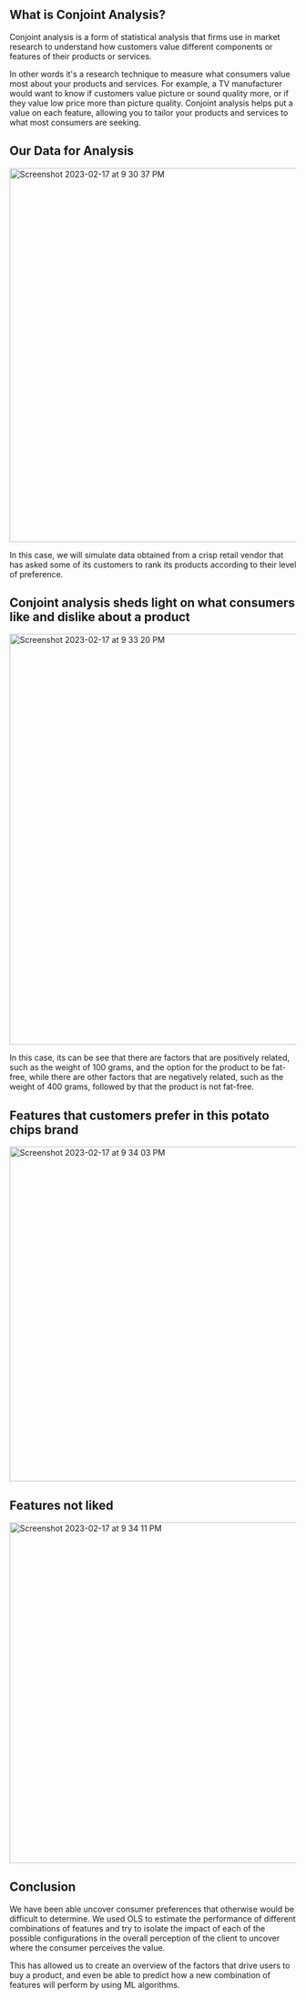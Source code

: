 ## What is Conjoint Analysis?
Conjoint analysis is a form of statistical analysis that firms use in market research to understand how customers value different components or features of their products or services. 

In other words it's a research technique to measure what consumers value most about your products and services. For example, a TV manufacturer would want to know if customers value picture or sound quality more, or if they value low price more than picture quality. Conjoint analysis helps put a value on each feature, allowing you to tailor your products and services to what most consumers are seeking.

## Our Data for Analysis

<img width="657" alt="Screenshot 2023-02-17 at 9 30 37 PM" src="https://user-images.githubusercontent.com/80999165/219827386-9f5c9eda-b9fb-4864-93be-fbe490f0fefb.png">

In this case, we will simulate data obtained from a crisp retail vendor that has asked some of its customers to rank its products according to their level of preference. 

## Conjoint analysis sheds light on what consumers like and dislike about a product

<img width="722" alt="Screenshot 2023-02-17 at 9 33 20 PM" src="https://user-images.githubusercontent.com/80999165/219827883-c307544b-1e1d-455b-b070-7ba279d07a76.png">

In this case, its can be see that there are factors that are positively related, such as the weight of 100 grams, and the option for the product to be fat-free, while there are other factors that are negatively related, such as the weight of 400 grams, followed by that the product is not fat-free. 

## Features that customers prefer in this potato chips brand

<img width="588" alt="Screenshot 2023-02-17 at 9 34 03 PM" src="https://user-images.githubusercontent.com/80999165/219828271-98b214e3-0951-4075-821d-e383a54a20ce.png">

## Features not liked 

<img width="599" alt="Screenshot 2023-02-17 at 9 34 11 PM" src="https://user-images.githubusercontent.com/80999165/219828473-e9f2b8cf-3f53-4041-bca4-d056c947aa53.png">

## Conclusion
We have been able uncover consumer preferences that otherwise would be difficult to determine. We used OLS to estimate the performance of different combinations of features and try to isolate the impact of each of the possible configurations in the overall perception of the client to uncover where the consumer perceives the value. 

This has allowed us to create an overview of the factors that drive users to buy a product, and even be able to predict how a new combination of features will perform by using ML algorithms. 
